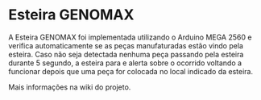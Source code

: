 # Esteira GENOMAX

A Esteira GENOMAX foi implementada utilizando o Arduino MEGA 2560 e verifica automaticamente se as peças manufaturadas estão vindo pela esteira. Caso não seja detectada nenhuma peça passando pela esteira durante 5 segundo, a esteira para e alerta sobre o ocorrido voltando a funcionar depois que uma peça for colocada no local indicado da esteira.

Mais informações na wiki do projeto.
